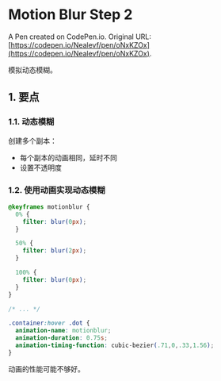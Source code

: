 # Motion Blur Step 2

A Pen created on CodePen.io. Original URL: [https://codepen.io/Nealevf/pen/oNxKZOx](https://codepen.io/Nealevf/pen/oNxKZOx).

模拟动态模糊。

## 1. 要点

### 1.1. 动态模糊

创建多个副本：

- 每个副本的动画相同，延时不同
- 设置不透明度

### 1.2. 使用动画实现动态模糊

```css
@keyframes motionblur {
  0% {
    filter: blur(0px);
  }

  50% {
    filter: blur(2px);
  }

  100% {
    filter: blur(0px);
  }
}

/* ... */

.container:hover .dot {
  animation-name: motionblur;
  animation-duration: 0.75s;
  animation-timing-function: cubic-bezier(.71,0,.33,1.56);
}
```

动画的性能可能不够好。

